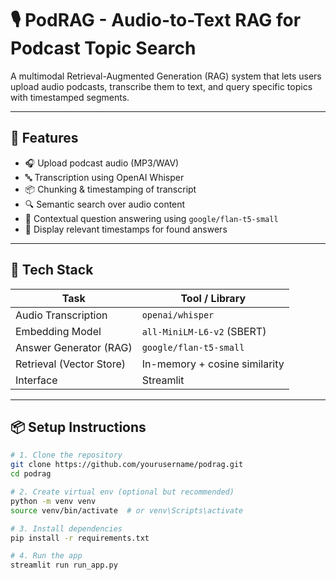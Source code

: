 # 🎙️ PodRAG - Audio-to-Text RAG for Podcast Topic Search

A multimodal Retrieval-Augmented Generation (RAG) system that lets users upload audio podcasts, transcribe them to text, and query specific topics with timestamped segments.

---

## 🚀 Features

- 🎧 Upload podcast audio (MP3/WAV)
- 🔤 Transcription using OpenAI Whisper
- 📦 Chunking & timestamping of transcript
- 🔍 Semantic search over audio content
- 🧠 Contextual question answering using `google/flan-t5-small`
- 🧭 Display relevant timestamps for found answers

---

## 🧰 Tech Stack

| Task                      | Tool / Library                |
|---------------------------|-------------------------------|
| Audio Transcription       | `openai/whisper`              |
| Embedding Model           | `all-MiniLM-L6-v2` (SBERT)    |
| Answer Generator (RAG)    | `google/flan-t5-small`        |
| Retrieval (Vector Store)  | In-memory + cosine similarity |
| Interface                 | Streamlit                     |

---

## 📦 Setup Instructions

```bash
# 1. Clone the repository
git clone https://github.com/yourusername/podrag.git
cd podrag

# 2. Create virtual env (optional but recommended)
python -m venv venv
source venv/bin/activate  # or venv\Scripts\activate

# 3. Install dependencies
pip install -r requirements.txt

# 4. Run the app
streamlit run run_app.py
